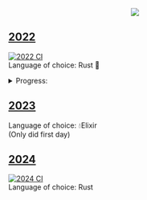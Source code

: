 <p align="center">
  <img src="https://user-images.githubusercontent.com/7150217/206574097-77a942c9-dfdc-487b-87ed-4c2729393349.png">
</p>



## [2022](https://github.com/tatupesonen/aoc/tree/master/aoc2022)
[![2022 CI](https://github.com/tatupesonen/aoc/actions/workflows/2022.yml/badge.svg)](https://github.com/tatupesonen/aoc/actions/workflows/2022.yml)  
Language of choice: Rust 🦀

<details>
<summary>Progress:</summary>
<br>
<table>
<thead>
  <tr>
    <th></th>
    <th>1</th>
    <th>2</th>
    <th>3</th>
    <th>4</th>
    <th>5</th>
    <th>6</th>
    <th>7</th>
    <th>8</th>
    <th>9</th>
    <th>10</th>
    <th>11</th>
    <th>12</th>
  </tr>
</thead>
<tbody>
  <tr>
    <td>Part 1</td>
    <td>⭐</td>
    <td>⭐</td>
    <td>⭐</td>
    <td>⭐</td>
    <td>⭐</td>
    <td>⭐</td>
    <td>⭐</td>
    <td>⭐</td>
    <td>⭐</td>
    <td>⭐</td>
    <td>⭐</td>
    <td>⭐</td>
  </tr>
  <tr>
    <td>Part 2</td>
    <td>⭐</td>
    <td>⭐</td>
    <td>⭐</td>
    <td>⭐</td>
    <td>⭐</td>
    <td>⭐</td>
    <td>⭐</td>
    <td>⭐</td>
    <td>⭐</td>
    <td>⭐</td>
    <td></td>
  </tr>
</tbody>
</table>
</details>


## [2023](https://github.com/tatupesonen/aoc/tree/master/aoc2023)  
Language of choice: 💧Elixir  
(Only did first day)

## [2024](https://github.com/tatupesonen/aoc/tree/master/aoc2024)
[![2024 CI](https://github.com/tatupesonen/aoc/actions/workflows/2024.yml/badge.svg)](https://github.com/tatupesonen/aoc/actions/workflows/2024.yml)  
Language of choice: Rust